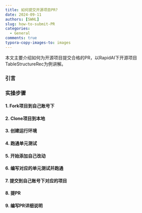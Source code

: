 ```yaml
---
title: 如何提交开源项目PR?
date: 2024-09-11
authors: [SWHL]
slug: how-to-submit-PR
categories:
  - General
comments: true
typora-copy-images-to: images
---
```


本文主要介绍如何为开源项目提交合格的PR，以RapidAI下开源项目TableStructureRec为例讲解。

<!-- more -->

### 引言

### 实操步骤

#### 1. Fork项目到自己账号下

#### 2. Clone项目到本地

#### 3. 创建运行环境

#### 4. 跑通单元测试

#### 5. 开始添加自己改动

#### 6. 编写对应的单元测试并跑通

#### 7. 提交到自己账号下对应的项目

#### 8. 提PR

#### 9. 编写PR详细说明
